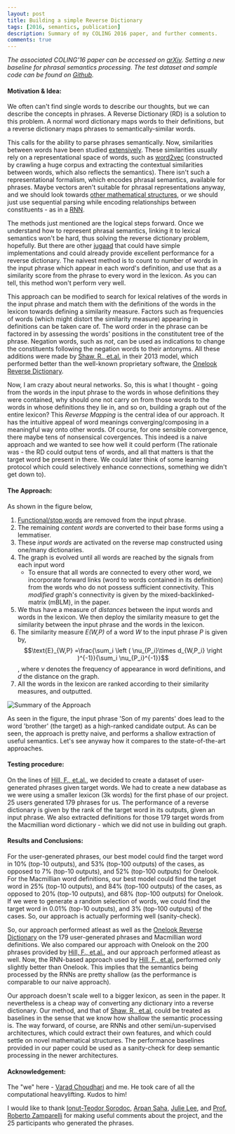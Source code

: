 ```yaml
---
layout: post
title: Building a simple Reverse Dictionary
tags: [2016, semantics, publication]
description: Summary of my COLING 2016 paper, and further comments.
comments: true
---
```


*The associated COLING'16 paper can be accessed on [arXiv][coling]. Setting a new baseline for phrasal semantics processing. The test dataset and sample code can be found on [Github][gitc].*

#### Motivation & Idea:

We often can't find single words to describe our thoughts, but we can describe the concepts in phrases. A Reverse Dictionary (RD) is a solution to this problem. A normal word dictionary maps words to their definitions, but a reverse dictionary maps phrases to semantically-similar words.

This calls for the ability to parse phrases semantically. Now, similarities between words have been studied [extensively][erk12]. These similarities usually rely on a representational space of words, such as [word2vec][w2v] (constructed by crawling a huge corpus and extracting the contextual similarities between words, which also reflects the semantics). There isn't such a representational formalism, which encodes phrasal semantics,  available for phrases. Maybe vectors aren't suitable for phrasal representations anyway, and we should look towards [other mathematical structures][baroni12], or we should just use sequential parsing while encoding relationships between constituents - as in a [RNN][hill15].

The methods just mentioned are the logical steps forward. Once we understand how to represent phrasal semantics, linking it to lexical semantics won't be hard, thus solving the reverse dictionary problem, hopefully. But there are other [jugaad][newword] that could have simple implementations and could already provide excellent performance for a reverse dictionary. The naivest method is to count to number of words in the input phrase which appear in each word's definition, and use that as a similarity score from the phrase to every word in the lexicon. As you can tell, this method won't perform very well. 

This approach can be modified to search for lexical relatives of the words in the input phrase and match them with the definitions of the words in the lexicon towards defining a similarity measure. Factors such as frequencies of words (which might distort the similarity measure) appearing in definitions can be taken care of. The word order in the phrase can be factored in by assessing the words' positions in the constitutent tree of the phrase. Negation words, such as *not*, can be used as indications to change the constituents following the negation words to their antonyms. All these additions were made by [Shaw, R., et.al.][shaw13] in their 2013 model, which performed better than the well-known proprietary software, the [Onelook Reverse Dictionary][onelook].

Now, I am crazy about neural networks. So, this is what I thought - going from the words in the input phrase to the words in whose definitions they were contained, why should one not carry on from those words to the words in whose definitions they lie in, and so on, building a graph out of the entire lexicon? This *Reverse Mapping* is the central idea of our approach. It has the intuitive appeal of word meanings converging/composing in a meaningful way onto other words. Of course, for one sensible convergence, there maybe tens of nonsensical covergences. This indeed is a naive approach and we wanted to see how well it could perform (The rationale was - the RD could output tens of words, and all that matters is that the target word be present in there. We could later think of some learning protocol which could selectively enhance connections, something we didn't get down to).

#### The Approach:

As shown in the figure below,

1. [Functional/stop words][func_word] are removed from the input phrase. 
2. The remaining *content words* are converted to their base forms using a lemmatiser.
3. These *input words* are activated on the reverse map constructed using one/many dictionaries.
4. The graph is evolved until all words are reached by the signals from each input word
   - To ensure that all words are connected to every other word, we incorporate forward links (word to words contained in its definition) from the words who do not possess sufficient connectivity. This *modified* graph's connectivity is given by the mixed-backlinked-matrix (mBLM), in the paper.
5. We thus have a measure of *distances* between the input words and words in the lexicon. We then deploy the similarity measure to get the similarity between the input phrase and the words in the lexicon. 
6. The similarity measure *E(W,P)* of a word *W* to the input phrase *P* is given by, $$\text{E}_{W,P} =\frac{\sum_i \left ( \nu_{P_i}\times d_{W,P_i} \right )^{-1}}{\sum_i \nu_{P_i}^{-1}}$$, where *ν* denotes the frequency of appearance in word definitions, and *d* the distance on the graph.
7. All the words in the lexicon are ranked according to their similarity measures, and outputted.

![Summary of the Approach]({{site:url}}/assets/RD_sum.png)

As seen in the figure, the input phrase 'Son of my parents' does lead to the word 'brother' (the target) as a high-ranked candidate output. As can be seen, the approach is pretty naive, and performs a shallow extraction of useful semantics. Let's see anyway how it compares to the state-of-the-art approaches.

#### Testing procedure:

On the lines of [Hill, F., et.al.][hill15], we decided to create a dataset of user-generated phrases given target words. We had to create a new database as we were using a smaller lexicon (3k words) for the first phase of our project. 25 users generated 179 phrases for us. The performance of a reverse dictionary is given by the rank of the target word in its outputs, given an input phrase. We also extracted definitions for those 179 target words from the Macmillian word dictionary - which we did not use in building out graph.

#### Results and Conclusions:

For the user-generated phrases, our best model could find the target word in 10% (top-10 outputs), and 53% (top-100 outputs) of the cases, as opposed to 7% (top-10 outputs), and 52% (top-100 outputs) for Onelook. For the Macmillian word definitions, our best model could find the target word in 25% (top-10 outputs), and 84% (top-100 outputs) of the cases, as opposed to 20% (top-10 outputs), and 68% (top-100 outputs) for Onelook. If we were to generate a random selection of words, we could find the target word in 0.01% (top-10 outputs), and 3% (top-100 outputs) of the cases. So, our approach is actually performing well (sanity-check).

So, our approach performed atleast as well as the [Onelook Reverse Dictionary][onelook] on the 179 user-generated phrases and Macmillian word definitions. We also compared our approach with Onelook on the 200 phrases provided by [Hill, F., et.al.][hill15], and our approach performed atleast as well. Now, the RNN-based approach used by [Hill, F., et.al.][hill15] performed only slightly better than Onelook. This implies that the semantics being processed by the RNNs are pretty shallow (as the performance is comparable to our naive approach). 

Our approach doesn't scale well to a bigger lexicon, as seen in the paper. It nevertheless is a cheap way of converting any dictionary into a reverse dictionary. Our method, and that of [Shaw, R., et.al][shaw13], could be treated as baselines in the sense that we know how shallow the semantic processing is. The way forward, of course, are RNNs and other semi/un-supervised architectures, which could extract their own features, and which could settle on novel mathematical structures. The performance baselines provided in our paper could be used as a sanity-check for deep semantic processing in the newer architectures.

#### Acknowledgement:

The "we" here - [Varad Choudhari][vardos] and me. He took care of all the computational heavylifting. Kudos to him!

I would like to thank [Ionut-Teodor Sorodoc][ionut], [Arpan Saha][arpan], [Julie Lee][julie], and [Prof. Roberto Zamparelli][zampa] for making useful comments about the project, and the 25 participants who generated the phrases.


[coling]: https://arxiv.org/abs/1606.00025
[erk12]: https://onlinelibrary.wiley.com/doi/10.1002/lnco.362/abstract
[w2v]: https://papers.nips.cc/paper/5021-distributed-representations
[baroni12]: https://www.aclweb.org/anthology/D/D10/D10-1115.pdf
[hill15]: https://www.aclweb.org/anthology/Q16-1002
[newword]: https://www.oxfordlearnersdictionaries.com/definition/english/jugaad_1?q=jugaad
[shaw13]: https://ieeexplore.ieee.org/document/6060823/
[onelook]: https://www.onelook.com/reverse-dictionary.shtml
[func_word]: https://www.psych.nyu.edu/pylkkanen/Neural_Bases/13_Function_Words.pdf
[vardos]: https://twitter.com/askvarad
[arpan]: https://www.quora.com/profile/Arpan-Saha
[julie]: https://www.synapticlee.co.uk/about/
[zampa]: https://www5.unitn.it/People/en/Web/Persona/PER0001015#INFO
[ionut]: https://twitter.com/IonutSorodoc
[gitc]: https://github.com/novelmartis/RD16demo
